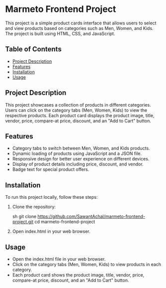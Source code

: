 # Marmeto Frontend Project

This project is a simple product cards interface that allows users to select and view products based on categories such as Men, Women, and Kids. The project is built using HTML, CSS, and JavaScript.

## Table of Contents

- [Project Description](#project-description)
- [Features](#features)
- [Installation](#installation)
- [Usage](#usage)

## Project Description

This project showcases a collection of products in different categories. Users can click on the category tabs (Men, Women, Kids) to view the respective products. Each product card displays the product image, title, vendor, price, compare-at price, discount, and an "Add to Cart" button.

## Features

- Category tabs to switch between Men, Women, and Kids products.
- Dynamic loading of products using JavaScript and a JSON file.
- Responsive design for better user experience on different devices.
- Display of product details including price, discount, and vendor.
- Badge text for special product offers.

## Installation

To run this project locally, follow these steps:

1. Clone the repository:

    sh
    git clone https://github.com/SawantAchal/marmeto-frontend-project.git
    cd marmeto-frontend-project
    

2. Open index.html in your web browser.

## Usage

- Open the index.html file in your web browser.
- Click on the category tabs (Men, Women, Kids) to view products in each category.
- Each product card shows the product image, title, vendor, price, compare-at price, discount, and an "Add to Cart" button.
